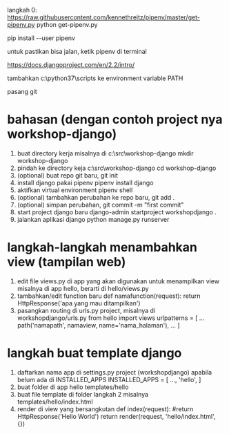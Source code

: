 langkah 0:
https://raw.githubusercontent.com/kennethreitz/pipenv/master/get-pipenv.py
    python get-pipenv.py

pip install --user pipenv

untuk pastikan bisa jalan, ketik pipenv di terminal

https://docs.djangoproject.com/en/2.2/intro/

tambahkan c:\python37\scripts ke environment variable PATH

pasang git

# bahasan (dengan contoh project nya workshop-django)
1. buat directory kerja misalnya di c:\src\workshop-django
    mkdir workshop-django
2. pindah ke directory keja c:\src\workshop-django
    cd workshop-django
3. (optional) buat repo git baru, git init
4. install django pakai pipenv
    pipenv install django
5. aktifkan virtual environment
    pipenv shell
6. (optional) tambahkan perubahan ke repo baru, git add .
7. (optional) simpan perubahan, git commit -m "first commit"
8. start project django baru
    django-admin startproject workshopdjango .
9. jalankan aplikasi django
    python manage.py runserver

# langkah-langkah menambahkan view (tampilan web)
1. edit file views.py di app yang akan digunakan untuk menampilkan view
    misalnya di app hello, berarti di hello/views.py
2. tambahkan/edit function baru
    def namafunction(request):
        return HttpResponse('apa yang mau ditampilkan')
3. pasangkan routing di urls.py project, misalnya di workshopdjango/urls.py
    from hello import views
    urlpatterns = [
        ...
        path('namapath', namaview, name='nama_halaman'),
        ...
    ]


# langkah buat template django
1. daftarkan nama app di settings.py project (workshopdjango) apabila belum ada
    di INSTALLED_APPS
    INSTALLED_APPS = [
    ...,
    'hello',
    ]
2. buat folder di app hello templates/hello
3. buat file template di folder langkah 2 misalnya templates/hello/index.html
4. render di view yang bersangkutan
    def index(request):
        #return HttpResponse('Hello World')
        return render(request, 'hello/index.html', {})
